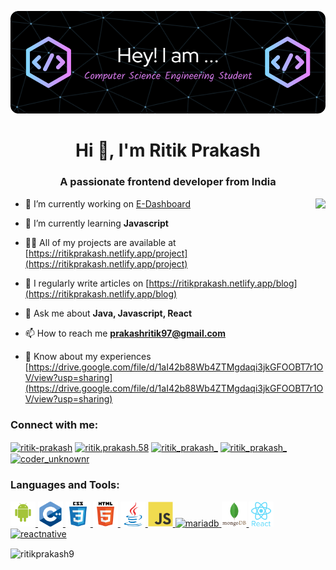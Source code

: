 ![Header](https://github.com/ritikprakash9/ritikprakash9/blob/main/github-header-image%20(2).png)
<h1 align="center">Hi 👋, I'm Ritik Prakash</h1>
<h3 align="center">A passionate frontend developer from India</h3>
<img src = "https://ritikprakash.netlify.app/images/developer.svg" align = "right" height = "200px"/>

- 🔭 I’m currently working on [E-Dashboard](https://github.com/ritikprakash9/E-Commerce-Dashboard)

- 🌱 I’m currently learning **Javascript**

- 👨‍💻 All of my projects are available at [https://ritikprakash.netlify.app/project](https://ritikprakash.netlify.app/project)

- 📝 I regularly write articles on [https://ritikprakash.netlify.app/blog](https://ritikprakash.netlify.app/blog)

- 💬 Ask me about **Java, Javascript, React**

- 📫 How to reach me **prakashritik97@gmail.com**

- 📄 Know about my experiences [https://drive.google.com/file/d/1aI42b88Wb4ZTMgdaqi3jkGFOOBT7r1OV/view?usp=sharing](https://drive.google.com/file/d/1aI42b88Wb4ZTMgdaqi3jkGFOOBT7r1OV/view?usp=sharing)

<h3 align="left">Connect with me:</h3>
<p align="left">
<a href="https://linkedin.com/in/ritik-prakash" target="blank"><img align="center" src="https://raw.githubusercontent.com/rahuldkjain/github-profile-readme-generator/master/src/images/icons/Social/linked-in-alt.svg" alt="ritik-prakash" height="30" width="40" /></a>
<a href="https://fb.com/ritik.prakash.58" target="blank"><img align="center" src="https://raw.githubusercontent.com/rahuldkjain/github-profile-readme-generator/master/src/images/icons/Social/facebook.svg" alt="ritik.prakash.58" height="30" width="40" /></a>
<a href="https://instagram.com/ritik_prakash_" target="blank"><img align="center" src="https://raw.githubusercontent.com/rahuldkjain/github-profile-readme-generator/master/src/images/icons/Social/instagram.svg" alt="ritik_prakash_" height="30" width="40" /></a>
<a href="https://www.hackerrank.com/ritik_prakash_" target="blank"><img align="center" src="https://raw.githubusercontent.com/rahuldkjain/github-profile-readme-generator/master/src/images/icons/Social/hackerrank.svg" alt="ritik_prakash_" height="30" width="40" /></a>
<a href="https://www.leetcode.com/coder_unknownr" target="blank"><img align="center" src="https://raw.githubusercontent.com/rahuldkjain/github-profile-readme-generator/master/src/images/icons/Social/leet-code.svg" alt="coder_unknownr" height="30" width="40" /></a>
</p>

<h3 align="left">Languages and Tools:</h3>
<p align="left"> <a href="https://developer.android.com" target="_blank" rel="noreferrer"> <img src="https://raw.githubusercontent.com/devicons/devicon/master/icons/android/android-original-wordmark.svg" alt="android" width="40" height="40"/> </a> <a href="https://www.w3schools.com/cpp/" target="_blank" rel="noreferrer"> <img src="https://raw.githubusercontent.com/devicons/devicon/master/icons/cplusplus/cplusplus-original.svg" alt="cplusplus" width="40" height="40"/> </a> <a href="https://www.w3schools.com/css/" target="_blank" rel="noreferrer"> <img src="https://raw.githubusercontent.com/devicons/devicon/master/icons/css3/css3-original-wordmark.svg" alt="css3" width="40" height="40"/> </a> <a href="https://www.w3.org/html/" target="_blank" rel="noreferrer"> <img src="https://raw.githubusercontent.com/devicons/devicon/master/icons/html5/html5-original-wordmark.svg" alt="html5" width="40" height="40"/> </a> <a href="https://www.java.com" target="_blank" rel="noreferrer"> <img src="https://raw.githubusercontent.com/devicons/devicon/master/icons/java/java-original.svg" alt="java" width="40" height="40"/> </a> <a href="https://developer.mozilla.org/en-US/docs/Web/JavaScript" target="_blank" rel="noreferrer"> <img src="https://raw.githubusercontent.com/devicons/devicon/master/icons/javascript/javascript-original.svg" alt="javascript" width="40" height="40"/> </a> <a href="https://mariadb.org/" target="_blank" rel="noreferrer"> <img src="https://www.vectorlogo.zone/logos/mariadb/mariadb-icon.svg" alt="mariadb" width="40" height="40"/> </a> <a href="https://www.mongodb.com/" target="_blank" rel="noreferrer"> <img src="https://raw.githubusercontent.com/devicons/devicon/master/icons/mongodb/mongodb-original-wordmark.svg" alt="mongodb" width="40" height="40"/> </a> <a href="https://reactjs.org/" target="_blank" rel="noreferrer"> <img src="https://raw.githubusercontent.com/devicons/devicon/master/icons/react/react-original-wordmark.svg" alt="react" width="40" height="40"/> </a> <a href="https://reactnative.dev/" target="_blank" rel="noreferrer"> <img src="https://reactnative.dev/img/header_logo.svg" alt="reactnative" width="40" height="40"/> </a> </p>

<p><img align="center" src="https://github-readme-stats.vercel.app/api/top-langs?username=ritikprakash9&show_icons=true&locale=en&layout=compact" alt="ritikprakash9" /></p>
